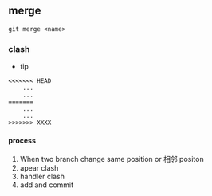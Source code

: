 ##  merge

```shell
git merge <name>
```

###   clash

* tip
```shell
<<<<<<< HEAD
	...
	...
=======
	...
	...
>>>>>>> XXXX
```

####    process
1. When two branch change same position or 相邻 positon
2. apear clash
3. handler clash
4. add and commit 
